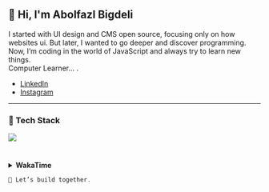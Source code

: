 ## 👋 Hi, I'm Abolfazl Bigdeli

I started with UI design and CMS open source, focusing only on how websites ui. But later, I wanted to go deeper and discover programming. Now, I’m coding in the world of JavaScript and always try to learn new things.</br>
Computer Learner... .

- [LinkedIn](https://linkedin.com/in/#)
- [Instagram](https://instagram.com/_abolfazl.v2)


---

### 🧰 Tech Stack 

<a href="https://skillicons.dev">
  <img src="https://skillicons.dev/icons?i=js,ts,html,css,tailwind,bootstrap,react,nextjs,redux,regex,git,github,docker,npm,pnpm,vite,postman,figma,wordpress,notion,stackoverflow,vscode" />
</a>

#

<details>
<summary><b>WakaTime</b></summary>
  <br />
  <a href="https://github.com/abolfazlv2">
    <picture>
      <source media="(prefers-color-scheme: dark)" srcset="https://github-readme-stats-ranit.vercel.app/api/wakatime?username=AbolfazlV2&layout=compact&theme=radical&hide_border=true&langs_count=14&hide=other" />
      <source media="(prefers-color-scheme: light)" srcset="https://github-readme-stats-ranit.vercel.app/api/wakatime?username=AbolfazlV2&layout=compact&langs_count=14&hide=other" />
      <img align="center" src="https://github-readme-stats-ranit.vercel.app/api/wakatime?username=AbolfazlV2&layout=compact&theme=radical&hide_border=true&langs_count=14" alt="Wakatime Stats&hide=other" />
    </picture>
  </a>
</details>

```javascript
🤝 Let’s build together.
```


<!--

<details>
  <summary><b>GitHub Streak</b></summary>
  <a href="https://github.com/DenverCoder1/github-readme-streak-stats">
    <img height="180em" src="https://github-readme-streak-stats.herokuapp.com/?user=bishnudev1&theme=radical&hide_border=true" />
  </a>
</details>

<!-- <details>
  <summary><b>GitHub Activity Graph</b></summary>
  <a href="https://github.com/ashutosh00710/github-readme-activity-graph"><img alt="Bishnudev's Activity Graph" src="https://github-readme-activity-graph.vercel.app/graph?username=bishnudev1&bg_color=1F222E&color=BE91F2&line=638fda&point=35aea1&hide_border=true" /></a>
</details> -->
